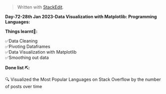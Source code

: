 ﻿<!DOCTYPE html>
<html>

<head>
  <meta charset="utf-8">
  <meta name="viewport" content="width=device-width, initial-scale=1.0">
  <link rel="stylesheet" href="https://stackedit.io/style.css" />
</head>

<body class="stackedit">
  <div class="stackedit__html"><blockquote>
<p>Written with <a href="https://stackedit.io/">StackEdit</a>.</p>
</blockquote>
<p><strong>Day-72-28th Jan 2023-Data Visualization with Matplotlib: Programming Languages:</strong></p>
<p><strong>Things learnt📝:</strong></p>
<p>✅Data Cleaning<br>
✅Pivoting Dataframes<br>
✅Data Visualization with Matplotlib<br>
✅Smoothing out data</p>
<p><strong>Done list ⛏️:</strong></p>
<p>🔍 Visualized the Most Popular Languages on Stack Overflow by the number of posts over time</p>
</div>
</body>

</html>
